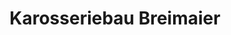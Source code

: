 ---
title: "Karosseriebau Breimaier"
url: /leonberg/karosseriebau-breimaier/
shop: Autowerkstatt
---